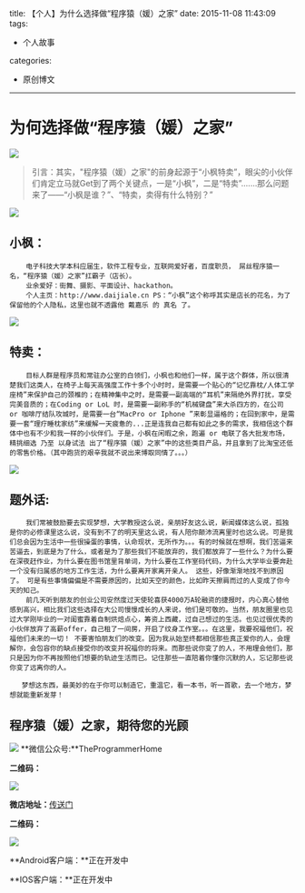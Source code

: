 title: 【个人】为什么选择做“程序猿（媛）之家”
date: 2015-11-08 11:43:09
tags:
 
 - 个人故事


categories:

 - 原创博文


---

# 为何选择做“程序猿（媛）之家”

![](http://7xi6qz.com1.z0.glb.clouddn.com/CXYZJ6666.jpg)

>引言：其实，"程序猿（媛）之家"的前身起源于“小枫特卖”，眼尖的小伙伴们肯定立马就Get到了两个关键点，一是“小枫”，二是“特卖”.......那么问题来了——“小枫是谁？”、“特卖，卖得有什么特别？”
<!--more-->

![](http://7xi6qz.com1.z0.glb.clouddn.com/CXYZJ5555.jpg)

## 小枫： 
        电子科技大学本科应届生，软件工程专业，互联网爱好者，百度职员， 屌丝程序猿一名，“程序猿（媛）之家”扛霸子（店长）。 
        业余爱好：街舞、摄影、平面设计、hackathon。 
        个人主页：http://www.daijiale.cn PS：“小枫”这个称呼其实是店长的花名，为了保留他的个人隐私，这里也就不透露他 戴嘉乐 的 真名 了。
        
![](http://7xi6qz.com1.z0.glb.clouddn.com/CXYZJ333.jpg)
        
## 特卖：
        目标人群是程序员和常驻办公室的白领们，小枫也和他们一样，属于这个群体，所以很清楚我们这类人，在椅子上每天高强度工作十多个小时时，是需要一个贴心的“记忆靠枕/人体工学座椅”来保护自己的颈椎的；在精神集中之时，是需要一副高端的“耳机”来隔绝外界打扰，享受完美音质的；在Coding or LoL 时，是需要一副称手的“机械键盘”来大杀四方的，在公司 or 咖啡厅结队攻城时，是需要一台“MacPro or Iphone ”来彰显逼格的；在回到家中，是需要一套“理疗睡枕家纺”来缓解一天疲惫的...正是连我自己都有如此之多的需求，我相信这个群体中也有不少和我一样的小伙伴们。于是，小枫在闲暇之余，跑遍 or 电联了各大批发市场，精挑细选 乃至 以身试法 出了“程序猿（媛）之家”中的这些类目产品，并且拿到了比淘宝还低的零售价格。（其中跑货的艰辛我就不说出来博取同情了。。。）

![](http://7xi6qz.com1.z0.glb.clouddn.com/CXYZJ1234.jpg)

## 题外话: 
        我们常被鼓励要去实现梦想，大学教授这么说，亲朋好友这么说，新闻媒体这么说，孤独是你的必修课里这么说，没有到不了的明天里这么说，有人陪你颠沛流离里时也这么说。可是我们总会因为生活中一些很操蛋的事情，认命现状，无所作为。。。有的时候就在想啊，我们苦逼来苦逼去，到底是为了什么，或者是为了那些我们不能放弃的，我们都放弃了一些什么？为什么要在深夜赶作业，为什么要在图书馆里背单词，为什么要在工作室码代码，为什么大学毕业要奔赴一个没有归属感的地方工作生活，为什么要离开家离开亲人。 这些，好像渐渐地找不到原因了。 可是有些事情偏偏是不需要原因的，比如天空的颜色，比如昨天擦肩而过的人变成了你今天的知己。 
        前几天听到朋友的创业公司安然度过天使轮喜获4000万A轮融资的捷报时，内心真心替他感到高兴，相比我们这些选择在大公司慢慢成长的人来说，他们是可敬的。当然，朋友圈里也见过大学刚毕业的一对闺蜜靠着自制烘焙点心，筹资上西藏，过自己想过的生活。也见过很优秀的小伙伴放弃了高薪offer，自己租了一间房，开启了纹身工作室。。。在这里，我要祝福他们，祝福他们未来的一切！ 不要害怕朋友们的改变。因为我从始至终都相信那些真正爱你的人，会理解你，会包容你的缺点接受你的改变并祝福你的将来。而那些说你变了的人，不用理会他们，那只是因为你不再按照他们想要的轨迹生活而已。记住那些一直陪着你懂你沉默的人，忘记那些说你变了远离你的人。

       梦想这东西，最美妙的在于你可以制造它，重温它，看一本书，听一首歌，去一个地方，梦想就能重新发芽！
       
       
## 程序猿（媛）之家，期待您的光顾




![](http://7xi6qz.com1.z0.glb.clouddn.com/CXYZJ微信公众号-cxyzj.jpg)
**微信公众号:**TheProgrammerHome


**二维码：**

![](http://7xi6qz.com1.z0.glb.clouddn.com/CXYZJ公众号二维码.jpg)


**微店地址：**[传送门](http://weidian.com/?userid=760541744#rd)

**二维码：**

![](http://7xi6qz.com1.z0.glb.clouddn.com/CXYZJcxyzj-微店.jpg)


 
**Android客户端：**正在开发中

**IOS客户端：**正在开发中


